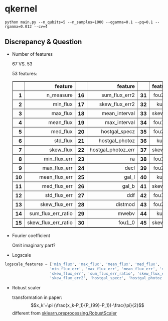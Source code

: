 # qkernel

```shell
python main.py --n_qubits=5 --n_samples=1000 --qgamma=0.1 --pq=0.1 --rgamma=0.012 --cv=4
```

## Discrepancy & Question
- Number of features

  67 VS. 53
    
  53 features: 

  <div>
  <table border="1" class="dataframe">
    <thead>
      <tr align=right>
        <th></th>
        <th>feature</th>
        <th></th>
        <th>feature</th>
        <th></th>
        <th>feature</th>
        <th></th>
        <th>feature</th>
      </tr>
    </thead>
    <tbody>
      <tr align=right>
        <th>1</th>
        <td>n_measure</td>
        <th>16</th>
        <td>sum_flux_err2</td>
        <th>31</th>
        <td>fou2_0</td>
        <th>46</th>
        <td>fou1_4</td>
      </tr>
      <tr align=right>
        <th>2</th>
        <td>min_flux</td>
        <th>17</th>
        <td>skew_flux_err2</td>
        <th>32</th>
        <td>kur_0</td>
        <th>47</th>
        <td>fou2_4</td>
      </tr>
      <tr align=right>
        <th>3</th>
        <td>max_flux</td>
        <th>18</th>
        <td>mean_interval</td>
        <th>33</th>
        <td>skew_0</td>
        <th>48</th>
        <td>kur_4</td>
      </tr>
      <tr align=right>
        <th>4</th>
        <td>mean_flux</td>
        <th>19</th>
        <td>max_interval</td>
        <th>34</th>
        <td>fou1_1</td>
        <th>49</th>
        <td>skew_4</td>
      </tr>
      <tr align=right>
        <th>5</th>
        <td>med_flux</td>
        <th>20</th>
        <td>hostgal_specz</td>
        <th>35</th>
        <td>fou2_1</td>
        <th>50</th>
        <td>fou1_5</td>
      </tr>
       <tr align=right>
        <th>6</th>
        <td>std_flux</td>
        <th>21</th>
        <td>hostgal_photoz</td>
        <th>36</th>
        <td>kur_1</td> 
        <th>51</th>
        <td>fou2_5</td>
      </tr>
       <tr align=right>
        <th>7</th>
        <td>skew_flux</td>
        <th>22</th>
        <td>hostgal_photoz_err</td>
        <th>37</th>
        <td>skew_1</td> 
        <th>52</th>
        <td>kur_5</td>
      </tr>
        <tr align=right>
        <th>8</th>
        <td>min_flux_err</td>
        <th>23</th>
        <td>ra</td>
        <th>38</th>
        <td>fou1_2</td>
        <th>53</th>
        <td>skew_5</td>
      </tr>
      <tr align=right>
        <th>9</th>
        <td>max_flux_err</td>
        <th>24</th>
        <td>decl</td>
        <th>39</th>
        <td>fou2_2</td> 
      </tr>
      <tr align=right>
        <th>10</th>
        <td>mean_flux_err</td>
        <th>25</th>
        <td>gal_l</td>
        <th>40</th>
        <td>kur_2</td> 
      </tr>
      <tr align=right>
        <th>11</th>
        <td>med_flux_err</td>
        <th>26</th>
        <td>gal_b</td>
        <th>41</th>
        <td>skew_2</td> 
      </tr>
      <tr align=right>
        <th>12</th>
        <td>std_flux_err</td>
        <th>27</th>
        <td>ddf</td>
        <th>42</th>
        <td>fou1_3</td> 
      </tr>
       <tr align=right>
        <th>13</th>
        <td>skew_flux_err</td>
        <th>28</th>
        <td>distmod</td>
        <th>43</th>
        <td>fou2_3</td>
      </tr>
      <tr align=right>
        <th>14</th>
        <td>sum_flux_err_ratio</td>
        <th>29</th>
        <td>mwebv</td>
        <th>44</th>
        <td>kur_3</td>
      </tr>
      <tr align=right>
        <th>15</th>
        <td>skew_flux_err_ratio</td>
        <th>30</th>
        <td>fou1_0</td>
        <th>45</th>
        <td>skew_3</td>
      </tr>
    </tbody>
  </table>
  </div>

- Fourier coefficient

    Omit imaginary part?
- Logscale
```python
logscale_features = ['min_flux', 'max_flux', 'mean_flux', 'med_flux', 'std_flux', 'skew_flux',\
                    'min_flux_err', 'max_flux_err', 'mean_flux_err', 'med_flux_err', 'std_flux_err',\
                    'skew_flux_err', 'sum_flux_err_ratio', 'skew_flux_err_ratio', 'sum_flux_err2',\
                    'skew_flux_err2', 'hostgal_specz', 'hostgal_photoz', 'hostgal_photoz_err']
```
- Robust scaler

    transformation in paper:
 $$x_k'=\pi (\frac{x_k-P_1}{P_{99}-P_1})-\frac{\pi}{2}$$
     different from [sklearn.preprocessing.RobustScaler](https://scikit-learn.org/stable/modules/generated/sklearn.preprocessing.RobustScaler.html)
